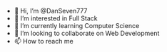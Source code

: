 - 👋 Hi, I’m @DanSeven777
- 👀 I’m interested in Full Stack
- 🌱 I’m currently learning Computer Science
- 💞️ I’m looking to collaborate on Web Development
- 📫 How to reach me 

<!---
DanSeven777/DanSeven777 is a ✨ special ✨ repository because its `README.md` (this file) appears on your GitHub profile.
You can click the Preview link to take a look at your changes.
--->
